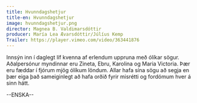 ```yaml
---
title: Hvunndagshetjur
title-en: Hvunndagshetjur
image: hvunndagshetjur.png
director: Magnea B. Valdimarsdóttir
producer: María Lea Ævarsdóttir/Júlíus Kemp
Trailer: https://player.vimeo.com/video/363441876
---
```

Innsýn inn í daglegt líf kvenna af erlendum uppruna með ólíkar sögur. Aðalpersónur myndinnar eru Zineta, Ebru, Karolina og Maria Victoria. Þær eru fæddar í fjórum mjög ólíkum löndum. Allar hafa sína sögu að segja en þær eiga það sameiginlegt að hafa orðið fyrir misrétti og fordómum hver á sinn hátt.

\--ENSKA--